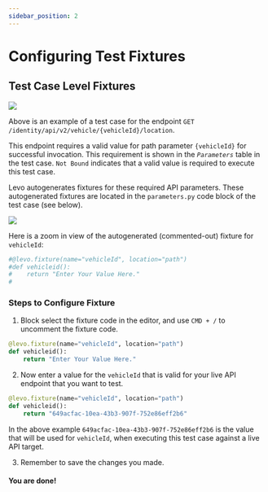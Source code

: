 ```yaml
---
sidebar_position: 2
---
```


# Configuring Test Fixtures

## Test Case Level Fixtures
![](../../../../../assets/test-case-unbound-api-param.png)

Above is an example of a test case for the endpoint `GET /identity/api/v2/vehicle/{vehicleId}/location`.

This endpoint requires a valid value for path parameter `{vehicleId}` for successful invocation. This requirement
is shown in the *`Parameters`* table in the test case. `Not Bound` indicates that a valid value is required to execute
this test case.

Levo autogenerates fixtures for these required API parameters. These autogenerated fixtures are located in the `parameters.py` code block of the test case (see below).

![](../../../../../assets/test-case-api-param-fixture.png)

Here is a zoom in view of the autogenerated (commented-out) fixture for `vehicleId`:
```python
#@levo.fixture(name="vehicleId", location="path")
#def vehicleid():
#    return "Enter Your Value Here."
#
```

### Steps to Configure Fixture

1. Block select the fixture code in the editor, and use `CMD + /` to uncomment the fixture code.

```python
@levo.fixture(name="vehicleId", location="path")
def vehicleid():
    return "Enter Your Value Here."

```

2. Now enter a value for the `vehicleId` that is valid for your live API endpoint that you want to test.

```python
@levo.fixture(name="vehicleId", location="path")
def vehicleid():
    return "649acfac-10ea-43b3-907f-752e86eff2b6"
```

In the above example `649acfac-10ea-43b3-907f-752e86eff2b6` is the value that will be used for `vehicleId`,
when executing this test case against a live API target.

3. Remember to save the changes you made.

#### You are done!